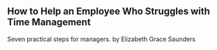 ## How to Help an Employee Who Struggles with Time Management

Seven practical steps for managers. by Elizabeth Grace Saunders